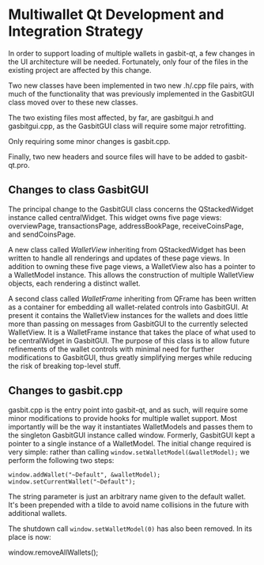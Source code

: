 Multiwallet Qt Development and Integration Strategy
===================================================

In order to support loading of multiple wallets in gasbit-qt, a few changes in the UI architecture will be needed.
Fortunately, only four of the files in the existing project are affected by this change.

Two new classes have been implemented in two new .h/.cpp file pairs, with much of the functionality that was previously
implemented in the GasbitGUI class moved over to these new classes.

The two existing files most affected, by far, are gasbitgui.h and gasbitgui.cpp, as the GasbitGUI class will require
some major retrofitting.

Only requiring some minor changes is gasbit.cpp.

Finally, two new headers and source files will have to be added to gasbit-qt.pro.

Changes to class GasbitGUI
---------------------------
The principal change to the GasbitGUI class concerns the QStackedWidget instance called centralWidget.
This widget owns five page views: overviewPage, transactionsPage, addressBookPage, receiveCoinsPage, and sendCoinsPage.

A new class called *WalletView* inheriting from QStackedWidget has been written to handle all renderings and updates of
these page views. In addition to owning these five page views, a WalletView also has a pointer to a WalletModel instance.
This allows the construction of multiple WalletView objects, each rendering a distinct wallet.

A second class called *WalletFrame* inheriting from QFrame has been written as a container for embedding all wallet-related
controls into GasbitGUI. At present it contains the WalletView instances for the wallets and does little more than passing on messages
from GasbitGUI to the currently selected WalletView. It is a WalletFrame instance
that takes the place of what used to be centralWidget in GasbitGUI. The purpose of this class is to allow future
refinements of the wallet controls with minimal need for further modifications to GasbitGUI, thus greatly simplifying
merges while reducing the risk of breaking top-level stuff.

Changes to gasbit.cpp
----------------------
gasbit.cpp is the entry point into gasbit-qt, and as such, will require some minor modifications to provide hooks for
multiple wallet support. Most importantly will be the way it instantiates WalletModels and passes them to the
singleton GasbitGUI instance called window. Formerly, GasbitGUI kept a pointer to a single instance of a WalletModel.
The initial change required is very simple: rather than calling `window.setWalletModel(&walletModel);` we perform the
following two steps:

	window.addWallet("~Default", &walletModel);
	window.setCurrentWallet("~Default");

The string parameter is just an arbitrary name given to the default wallet. It's been prepended with a tilde to avoid name collisions in the future with additional wallets.

The shutdown call `window.setWalletModel(0)` has also been removed. In its place is now:

window.removeAllWallets();
